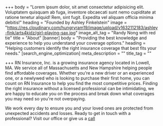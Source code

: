 +++
body = "Lorem ipsum dolor, sit amet consectetur adipisicing elit. Voluptatem quisquam ab fuga, inventore obcaecati sunt nemo cupiditate at ratione tenetur aliquid! Rem, sint fugit. Expedita vel aliquam officia minima debitis!"
heading = "Founded by Ashley Finkelstein"
image = "https://res.cloudinary.com/hungryram19/image/upload/v1632112183/ashley-fink/arts4kidz/girl-playing-sax.jpg"
image_alt_tag = "Randy Nong with red tie"
title = "About"
[banner]
body = "Providing the best knowledge and experience to help you understand your coverage options."
heading = "Helping customers identify the right insurance coverage that best fits your needs."
[search_engine_optimization]
meta_description = ""
title_tag = ""

+++
RN Insurance, Inc. is a growing insurance agency located in Lowell, MA. We service all of Massachusetts and New Hampshire helping people find affordable coverages. Whether you're a new driver or an experienced one, or a newlywed who is looking to purchase their first home, you can count on RN Insurance to help you find the most competitive prices. Finding the right insurance without a licensed professional can be intimidating, we are happy to educate you on the process and break down what coverages you may need so you're not overpaying.

We work every day to ensure you and your loved ones are protected from unexpected accidents and losses. Ready to get in touch with a professional? Visit our office or give us a [call](tel:978-427-2544)